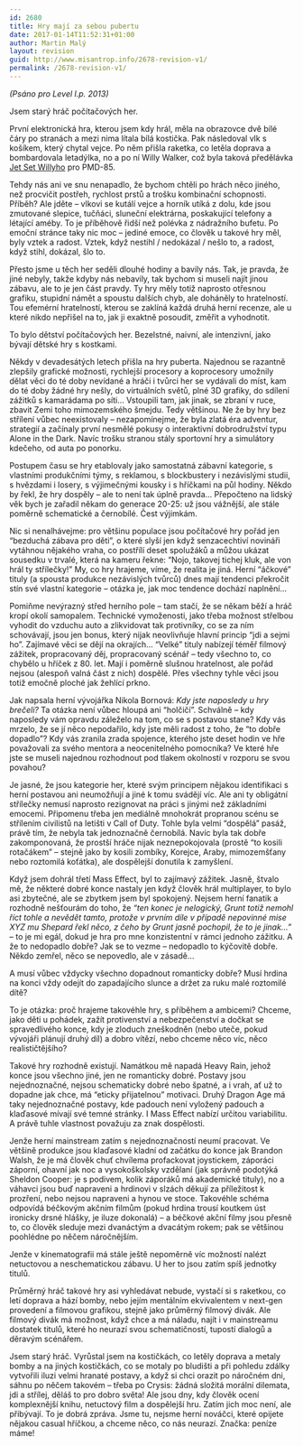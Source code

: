 ```yaml
---
id: 2680
title: Hry mají za sebou pubertu
date: 2017-01-14T11:52:31+01:00
author: Martin Malý
layout: revision
guid: http://www.misantrop.info/2678-revision-v1/
permalink: /2678-revision-v1/
---
```

_(Psáno pro Level l.p. 2013)_

<span style="font-weight: 400;">Jsem starý hráč počítačových her.</span>

<span style="font-weight: 400;">První elektronická hra, kterou jsem kdy hrál, měla na obrazovce dvě bílé čáry po stranách a mezi nima lítala bílá kostička. Pak následoval vlk s košíkem, který chytal vejce. Po něm přišla raketka, co letěla doprava a bombardovala letadýlka, no a po ní Willy Walker, což byla taková předělávka <a href="https://herni-klasika.cz/jet-set-willy-ii/">Jet Set Willyho</a> pro PMD-85.</span>

<span style="font-weight: 400;">Tehdy nás ani ve snu nenapadlo, že bychom chtěli po hrách něco jiného, než procvičit postřeh, rychlost prstů a trošku kombinační schopnosti. Příběh? Ale jděte &#8211; vlkovi se kutálí vejce a horník utíká z dolu, kde jsou zmutované slepice, tučňáci, sluneční elektrárna, poskakující telefony a létající améby. To je příběhově řidší než polévka z nádražního bufetu. Po emoční stránce taky nic moc &#8211; jediné emoce, co člověk u takové hry měl, byly vztek a radost. Vztek, když nestihl / nedokázal / nešlo to, a radost, když stihl, dokázal, šlo to.</span>

<span style="font-weight: 400;">Přesto jsme u těch her seděli dlouhé hodiny a bavily nás. Tak, je pravda, že jiné nebyly, takže kdyby nás nebavily, tak bychom si museli najít jinou zábavu, ale to je jen část pravdy. Ty hry měly totiž naprosto otřesnou grafiku, stupidní námět a spoustu dalších chyb, ale doháněly to hratelností. Tou efemérní hratelností, kterou se zaklíná každá druhá herní recenze, ale u které nikdo nepřišel na to, jak ji exaktně posoudit, změřit a vyhodnotit.</span>

<span style="font-weight: 400;">To bylo dětství počítačových her. Bezelstné, naivní, ale intenzivní, jako bývají dětské hry s kostkami. </span>

<span style="font-weight: 400;">Někdy v devadesátých letech přišla na hry puberta. Najednou se razantně zlepšily grafické možnosti, rychlejší procesory a koprocesory umožnily dělat věci do té doby nevídané a hráči i tvůrci her se vydávali do míst, kam do té doby žádné hry nešly, do virtuálních světů, plné 3D grafiky, do sdílení zážitků s kamarádama po síti&#8230; Vstoupili tam, jak jinak, se zbraní v ruce, zbavit Zemi toho mimozemského šmejdu. Tedy většinou. Ne že by hry bez střílení vůbec neexistovaly &#8211; nezapomínejme, že byla zlatá éra adventur, strategií a začínaly první nesmělé pokusy o interaktivní dobrodružství typu Alone in the Dark. Navíc trošku stranou stály sportovní hry a simulátory kdečeho, od auta po ponorku.</span>

<span style="font-weight: 400;">Postupem času se hry etablovaly jako samostatná zábavní kategorie, s vlastními produkčními týmy, s reklamou, s blockbustery i nezávislými studii, s hvězdami i losery, s výjimečnými kousky i s hříčkami na půl hodiny. Někdo by řekl, že hry dospěly &#8211; ale to není tak úplně pravda&#8230; Přepočteno na lidský věk bych je zařadil někam do generace 20-25: už jsou vážnější, ale stále poměrně schematické a černobílé. Čest výjimkám.</span>

<span style="font-weight: 400;">Nic si nenalhávejme: pro většinu populace jsou počítačové hry pořád jen “bezduchá zábava pro děti”, o které slyší jen když senzacechtiví novináři vytáhnou nějakého vraha, co postřílí deset spolužáků a můžou ukázat sousedku v trvalé, která na kameru řekne: “Nojo, takovej tichej kluk, ale von hrál ty střílečky!” My, co hry hrajeme, víme, že realita je jiná. Herní “áčkové” tituly (a spousta produkce nezávislých tvůrců) dnes mají tendenci překročit stín své vlastní kategorie &#8211; otázka je, jak moc tendence dochází naplnění&#8230;</span>

<span style="font-weight: 400;">Pomiňme nevýrazný střed herního pole &#8211; tam stačí, že se někam běží a hráč kropí okolí samopalem. Technické vymoženosti, jako třeba možnost střelbou vyhodit do vzduchu auto a zlikvidovat tak protivníky, co se za ním schovávají, jsou jen bonus, který nijak neovlivňuje hlavní princip “jdi a sejmi ho”. Zajímavé věci se dějí na okrajích&#8230; “Velké” tituly nabízejí téměř filmový zážitek, propracovaný děj, propracovaný scénář &#8211; tedy všechno to, co chybělo u hříček z 80. let. Mají i poměrně slušnou hratelnost, ale pořád nejsou (alespoň valná část z nich) dospělé. Přes všechny tyhle věci jsou totiž emočně ploché jak žehlící prkno.</span>

<span style="font-weight: 400;">Jak napsala herní vývojářka Nikola Bornová: <em>Kdy jste naposledy u hry brečeli?</em> Ta otázka není vůbec hloupá ani “holčičí”. Schválně &#8211; kdy naposledy vám opravdu záleželo na tom, co se s postavou stane? Kdy vás mrzelo, že se jí něco nepodařilo, kdy jste měli radost z toho, že “to dobře dopadlo”? Kdy vás zranila zrada spojence, kterého jste deset hodin ve hře považovali za svého mentora a neocenitelného pomocníka? Ve které hře jste se museli najednou rozhodnout pod tlakem okolností v rozporu se svou povahou? </span>

<span style="font-weight: 400;">Je jasné, že jsou kategorie her, které svým principem nějakou identifikaci s herní postavou ani neumožňují a jiné k tomu svádějí víc. Ale ani ty obligátní střílečky nemusí naprosto rezignovat na práci s jinými než základními emocemi. Připomenu třeba jen mediálně mnohokrát propranou scénu se střílením civilistů na letišti v Call of Duty. Tohle byla velmi “dospělá” pasáž, právě tím, že nebyla tak jednoznačně černobílá. Navíc byla tak dobře zakomponovaná, že prostší hráče nijak neznepokojovala (prostě “to kosili rotačákem” &#8211; stejně jako by kosili zombíky, Korejce, Araby, mimozemšťany nebo roztomilá koťátka), ale dospělejší donutila k zamyšlení.</span>

<span style="font-weight: 400;">Když jsem dohrál třetí Mass Effect, byl to zajímavý zážitek. Jasně, štvalo mě, že některé dobré konce nastaly jen když člověk hrál multiplayer, to bylo asi zbytečné, ale se zbytkem jsem byl spokojený. Nejsem herní fanatik a rozhodně nešťourám do toho, že<em> “ten konec je nelogický, Grunt totiž nemohl říct tohle a nevědět tamto, protože v prvním díle v případě nepovinné mise XYZ mu Shepard řekl něco, z čeho by Grunt jasně pochopil, že to je jinak&#8230;”</em> &#8211; to je mi egál, dokud je hra pro mne konzistentní v rámci jednoho zážitku. A že to nedopadlo dobře? Jak se to vezme &#8211; nedopadlo to kýčovitě dobře. Někdo zemřel, něco se nepovedlo, ale v zásadě&#8230;</span>

<span style="font-weight: 400;">A musí vůbec vždycky všechno dopadnout romanticky dobře? Musí hrdina na konci vždy odejít do zapadajícího slunce a držet za ruku malé roztomilé dítě? </span>

<span style="font-weight: 400;">To je otázka: proč hrajeme takovéhle hry, s příběhem a ambicemi? Chceme, jako děti u pohádek, zažít protivenství a nebezpečenství a dočkat se spravedlivého konce, kdy je zloduch zneškodněn (nebo uteče, pokud vývojáři plánují druhý díl) a dobro vítězí, nebo chceme něco víc, něco realističtějšího?</span>

<span style="font-weight: 400;">Takové hry rozhodně existují. Namátkou mě napadá Heavy Rain, jehož konce jsou všechno jiné, jen ne romanticky dobré. Postavy jsou nejednoznačné, nejsou schematicky dobré nebo špatné, a i vrah, ať už to dopadne jak chce, má “eticky přijatelnou” motivaci. Druhý Dragon Age má taky nejednoznačné postavy, kde padouch není vyložený padouch a klaďasové mívají své temné stránky. I Mass Effect nabízí určitou variabilitu. A právě tuhle vlastnost považuju za znak dospělosti.</span>

<span style="font-weight: 400;">Jenže herní mainstream zatím s nejednoznačností neumí pracovat. Ve většině produkce jsou klaďasové kladní od začátku do konce jak Brandon Walsh, že je má člověk chuť chvílema profackovat joystickem, záporáci záporní, ohavní jak noc a vysokoškolsky vzdělaní (jak správně podotýká Sheldon Cooper: je s podivem, kolik záporáků má akademické tituly), no a váhavci jsou buď napraveni a hrdinovi v slzách děkují za příležitost k prozření, nebo nejsou napraveni a hynou ve stoce. Takovéhle schéma odpovídá béčkovým akčním filmům (pokud hrdina trousí koutkem úst ironicky drsné hlášky, je iluze dokonalá) &#8211; a béčkové akční filmy jsou přesně to, co člověk sleduje mezi dvanáctým a dvacátým rokem; pak se většinou poohlédne po něčem náročnějším.</span>

<span style="font-weight: 400;">Jenže v kinematografii má stále ještě nepoměrně víc možností nalézt netuctovou a neschematickou zábavu. U her to jsou zatím spíš jednotky titulů.</span>

<span style="font-weight: 400;">Průměrný hráč takové hry asi vyhledávat nebude, vystačí si s raketkou, co letí doprava a hází bomby, nebo jejím mentálním ekvivalentem v next-gen provedení a filmovou grafikou, stejně jako průměrný filmový divák. Ale filmový divák má možnost, když chce a má náladu, najít i v mainstreamu dostatek titulů, které ho neurazí svou schematičností, tupostí dialogů a děravým scénářem.</span>

<span style="font-weight: 400;">Jsem starý hráč. Vyrůstal jsem na kostičkách, co letěly doprava a metaly bomby a na jiných kostičkách, co se motaly po bludišti a při pohledu zdálky vytvořili iluzi velmi hranaté postavy, a když si chci orazit po náročném dni, sáhnu po něčem takovém &#8211; třeba po Crysis: žádná složitá morální dilemata, jdi a střílej, děláš to pro dobro světa! Ale jsou dny, kdy člověk ocení komplexnější knihu, netuctový film a dospělejší hru. Zatím jich moc není, ale přibývají. To je dobrá zpráva. Jsme tu, nejsme herní nováčci, které opijete nějakou casual hříčkou, a chceme něco, co nás neurazí. Značka: peníze máme!</span>